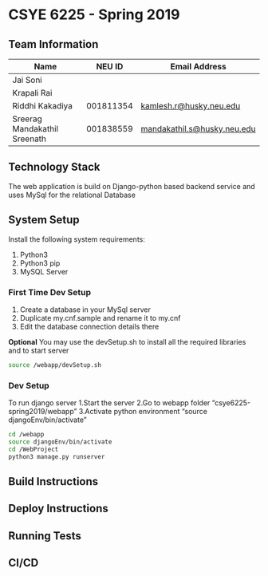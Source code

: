 # CSYE 6225 - Spring 2019

## Team Information

| Name | NEU ID | Email Address |
| --- | --- | --- |
| Jai Soni| | |
| Krapali Rai| | |
| Riddhi Kakadiya| 001811354 | kamlesh.r@husky.neu.edu |
| Sreerag Mandakathil Sreenath| 001838559| mandakathil.s@husky.neu.edu|


## Technology Stack
The web application is build on Django-python based backend service and uses MySql for the relational Database

## System Setup
Install the following system requirements:
1. Python3
2. Python3 pip
3. MySQL Server

### First Time Dev Setup
1. Create a database in your MySql server
2. Duplicate my.cnf.sample and rename it to my.cnf
3. Edit the database connection details there

**Optional**
You may use the devSetup.sh to install all the required libraries and to start server

```bash
source /webapp/devSetup.sh
```

### Dev Setup
To run django server
1.Start the server
2.Go to webapp folder “csye6225-spring2019/webapp”
3.Activate python environment “source djangoEnv/bin/activate”

```bash
cd /webapp
source djangoEnv/bin/activate
cd /WebProject
python3 manage.py runserver
```

## Build Instructions


## Deploy Instructions


## Running Tests


## CI/CD


